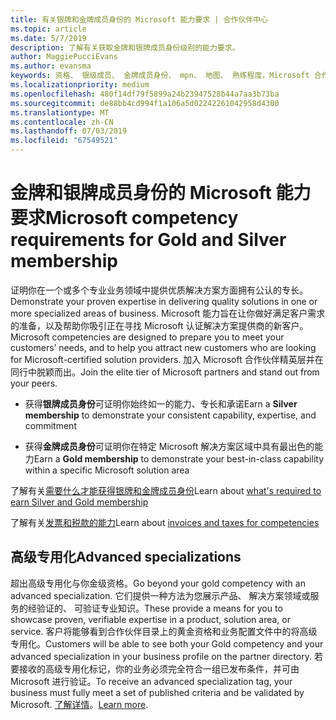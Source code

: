 ```yaml
---
title: 有关银牌和金牌成员身份的 Microsoft 能力要求 | 合作伙伴中心
ms.topic: article
ms.date: 5/7/2019
description: 了解有关获取金牌和银牌成员身份级别的能力要求。
author: MaggiePucciEvans
ms.author: evansma
keywords: 资格、 银级成员、 金牌成员身份、 mpn、 地图、 熟练程度，Microsoft 合作伙伴网络，网络的成员身份，高级专用化
ms.localizationpriority: medium
ms.openlocfilehash: 480f14df79f5899a24b23947528b44a7aa3b73ba
ms.sourcegitcommit: de88bb4cd994f1a106a5d02242261042958d4300
ms.translationtype: MT
ms.contentlocale: zh-CN
ms.lasthandoff: 07/03/2019
ms.locfileid: "67549521"
---
```

# <a name="microsoft-competency-requirements-for-gold-and-silver-membership"></a><span data-ttu-id="f736f-104">金牌和银牌成员身份的 Microsoft 能力要求</span><span class="sxs-lookup"><span data-stu-id="f736f-104">Microsoft competency requirements for Gold and Silver membership</span></span>


<span data-ttu-id="f736f-105">证明你在一个或多个专业业务领域中提供优质解决方案方面拥有公认的专长。</span><span class="sxs-lookup"><span data-stu-id="f736f-105">Demonstrate your proven expertise in delivering quality solutions in one or more specialized areas of business.</span></span> <span data-ttu-id="f736f-106">Microsoft 能力旨在让你做好满足客户需求的准备，以及帮助你吸引正在寻找 Microsoft 认证解决方案提供商的新客户。</span><span class="sxs-lookup"><span data-stu-id="f736f-106">Microsoft competencies are designed to prepare you to meet your customers’ needs, and to help you attract new customers who are looking for Microsoft-certified solution providers.</span></span> <span data-ttu-id="f736f-107">加入 Microsoft 合作伙伴精英层并在同行中脱颖而出。</span><span class="sxs-lookup"><span data-stu-id="f736f-107">Join the elite tier of Microsoft partners and stand out from your peers.</span></span>

- <span data-ttu-id="f736f-108">获得**银牌成员身份**可证明你始终如一的能力、专长和承诺</span><span class="sxs-lookup"><span data-stu-id="f736f-108">Earn a **Silver membership** to demonstrate your consistent capability, expertise, and commitment</span></span>

- <span data-ttu-id="f736f-109">获得**金牌成员身份**可证明你在特定 Microsoft 解决方案区域中具有最出色的能力</span><span class="sxs-lookup"><span data-stu-id="f736f-109">Earn a **Gold membership** to demonstrate your best-in-class capability within a specific Microsoft solution area</span></span>

<span data-ttu-id="f736f-110">了解有关[需要什么才能获得银牌和金牌成员身份](https://partner.microsoft.com/membership/competencies)</span><span class="sxs-lookup"><span data-stu-id="f736f-110">Learn about [what's required to earn Silver and Gold membership](https://partner.microsoft.com/membership/competencies)</span></span>

<span data-ttu-id="f736f-111">了解有关[发票和税款的能力](mpn-view-print-maps-invoice.md)</span><span class="sxs-lookup"><span data-stu-id="f736f-111">Learn about [invoices and taxes for competencies](mpn-view-print-maps-invoice.md)</span></span>

## <a name="advanced-specializations"></a><span data-ttu-id="f736f-112">高级专用化</span><span class="sxs-lookup"><span data-stu-id="f736f-112">Advanced specializations</span></span>

<span data-ttu-id="f736f-113">超出高级专用化与你金级资格。</span><span class="sxs-lookup"><span data-stu-id="f736f-113">Go beyond your gold competency with an advanced specialization.</span></span> <span data-ttu-id="f736f-114">它们提供一种方法为您展示产品、 解决方案领域或服务的经验证的、 可验证专业知识。</span><span class="sxs-lookup"><span data-stu-id="f736f-114">These provide a means for you to showcase proven, verifiable expertise in a product, solution area, or service.</span></span> <span data-ttu-id="f736f-115">客户将能够看到合作伙伴目录上的黄金资格和业务配置文件中的将高级专用化。</span><span class="sxs-lookup"><span data-stu-id="f736f-115">Customers will be able to see both your Gold competency and your advanced specialization in your business profile on the partner directory.</span></span> <span data-ttu-id="f736f-116">若要接收的高级专用化标记，你的业务必须完全符合一组已发布条件，并可由 Microsoft 进行验证。</span><span class="sxs-lookup"><span data-stu-id="f736f-116">To receive an advanced specialization tag, your business must fully meet a set of published criteria and be validated by Microsoft.</span></span> <span data-ttu-id="f736f-117">[了解详情](https://partner.microsoft.com/en-us/membership/competencies#tab-content-2)。</span><span class="sxs-lookup"><span data-stu-id="f736f-117">[Learn more](https://partner.microsoft.com/en-us/membership/competencies#tab-content-2).</span></span> 